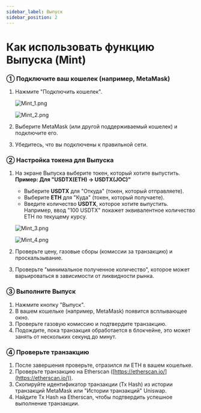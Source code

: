 ```yaml
---
sidebar_label: Выпуск
sidebar_position: 2
---
```


# Как использовать функцию Выпуска (Mint)

### **① Подключите ваш кошелек (например, MetaMask)**

1. Нажмите "Подключить кошелек".
    
    ![Mint_1.png](/img/docs/Mint_1.png)
    
    ![Mint_2.png](/img/docs/Mint_2.png)
    
2. Выберите MetaMask (или другой поддерживаемый кошелек) и подключите его.
3. Убедитесь, что вы подключены к правильной сети.

### **② Настройка токена для Выпуска**

1. На экране Выпуска выберите токен, который хотите выпустить.  
   **Пример: Для "USDTX(ETH) → USDTX(JOC)"**  
   - Выберите **USDTX** для "Откуда" (токен, который отправляете).  
   - Выберите **ETH** для "Куда" (токен, который получаете).  
   - Введите количество **USDTX**, которое хотите выпустить. Например, ввод "100 USDTX" покажет эквивалентное количество ETH по текущему курсу.
    
    ![Mint_3.png](/img/docs/Mint_3.png)

    ![Mint_4.png](/img/docs/Mint_4.png)
        
2. Проверьте цену, газовые сборы (комиссии за транзакцию) и проскальзывание.  
3. Проверьте "минимальное полученное количество", которое может варьироваться в зависимости от ликвидности рынка.

### **③ Выполните Выпуск**

1. Нажмите кнопку "Выпуск".  
2. В вашем кошельке (например, MetaMask) появится всплывающее окно.  
3. Проверьте газовую комиссию и подтвердите транзакцию.  
4. Подождите, пока транзакция обработается в блокчейне, это может занять от нескольких секунд до минут.

### **④ Проверьте транзакцию**

1. После завершения проверьте, отразился ли ETH в вашем кошельке.  
2. Проверьте транзакцию на Etherscan ([https://etherscan.io/](https://etherscan.io/)).  
3. Скопируйте идентификатор транзакции (Tx Hash) из истории транзакций MetaMask или "Истории транзакций" Uniswap.  
4. Найдите Tx Hash на Etherscan, чтобы подтвердить успешное выполнение транзакции.